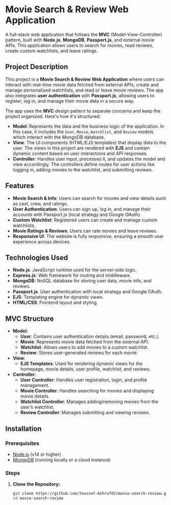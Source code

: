 # Movie Search & Review Web Application

A full-stack web application that follows the **MVC** (Model-View-Controller) pattern, built with **Node.js**, **MongoDB**, **Passport.js**, and external movie APIs. This application allows users to search for movies, read reviews, create custom watchlists, and leave ratings.

## **Project Description**

This project is a **Movie Search & Review Web Application** where users can interact with real-time movie data fetched from external APIs, create and manage personalized watchlists, and read or leave movie reviews. The app also integrates **user authentication** with **Passport.js**, allowing users to register, log in, and manage their movie data in a secure way.

The app uses the **MVC** design pattern to separate concerns and keep the project organized. Here's how it's structured:

- **Model**: Represents the data and the business logic of the application. In this case, it includes the `User`, `Movie`, `Watchlist`, and `Review` models which interact with the MongoDB database.
- **View**: The UI components (HTML/EJS templates) that display data to the user. The views in this project are rendered with **EJS** and contain dynamic content based on user interactions and API responses.
- **Controller**: Handles user input, processes it, and updates the model and view accordingly. The controllers define routes for user actions like logging in, adding movies to the watchlist, and submitting reviews.

## **Features**
- **Movie Search & Info**: Users can search for movies and view details such as cast, crew, and ratings.
- **User Authentication**: Users can sign up, log in, and manage their accounts with Passport.js (local strategy and Google OAuth).
- **Custom Watchlist**: Registered users can create and manage custom watchlists.
- **Movie Ratings & Reviews**: Users can rate movies and leave reviews.
- **Responsive UI**: The website is fully responsive, ensuring a smooth user experience across devices.

## **Technologies Used**
- **Node.js**: JavaScript runtime used for the server-side logic.
- **Express.js**: Web framework for routing and middleware.
- **MongoDB**: NoSQL database for storing user data, movie info, and reviews.
- **Passport.js**: User authentication with local strategy and Google OAuth.
- **EJS**: Templating engine for dynamic views.
- **HTML/CSS**: Frontend layout and styling.

## **MVC Structure**
- **Model**: 
  - **User**: Contains user authentication details (email, password, etc.).
  - **Movie**: Represents movie data fetched from the external API.
  - **Watchlist**: Allows users to add movies to a custom watchlist.
  - **Review**: Stores user-generated reviews for each movie.
- **View**: 
  - **EJS Templates**: Used for rendering dynamic views for the homepage, movie details, user profile, watchlist, and reviews.
- **Controller**: 
  - **User Controller**: Handles user registration, login, and profile management.
  - **Movie Controller**: Handles searching for movies and displaying movie details.
  - **Watchlist Controller**: Manages adding/removing movies from the user’s watchlist.
  - **Review Controller**: Manages submitting and viewing reviews.

## **Installation**

### **Prerequisites**
- [Node.js](https://nodejs.org/) (v14 or higher)
- [MongoDB](https://www.mongodb.com/try/download/community) (running locally or a cloud instance)

### **Steps**
1. **Clone the Repository:**
   ```bash
   git clone https://github.com/Youssef-Ashraf02/movie-search-review.git
   cd movie-search-review
